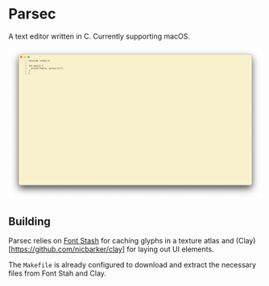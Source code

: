 # Parsec

A text editor written in C. Currently supporting macOS.

![Preview](assets/preview.png)

## Building

Parsec relies on [Font Stash](https://github.com/memononen/fontstash) for caching glyphs in a texture atlas and 
(Clay)[https://github.com/nicbarker/clay] for laying out UI elements.

The `Makefile` is already configured to download and extract the necessary files from Font Stah and Clay.
